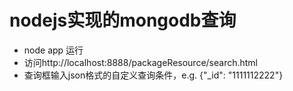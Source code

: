# nodejs实现的mongodb查询
 * node app 运行
 * 访问http://localhost:8888/packageResource/search.html
 * 查询框输入json格式的自定义查询条件，e.g. {"_id": "1111112222"} 

